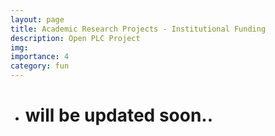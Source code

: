 ```yaml
---
layout: page
title: Academic Research Projects - Institutional Funding
description: Open PLC Project
img:
importance: 4
category: fun
---
```

- # will be updated soon..
